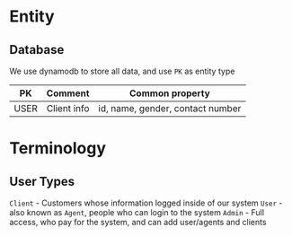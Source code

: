 # Entity

## Database

We use dynamodb to store all data, and use `PK` as entity type

|  PK  |   Comment   |         Common property          |
| :--: | :---------: | :------------------------------: |
| USER | Client info | id, name, gender, contact number |

# Terminology

## User Types

`Client` - Customers whose information logged inside of our system
`User` - also known as `Agent`, people who can login to the system
`Admin` - Full access, who pay for the system, and can add user/agents and clients
